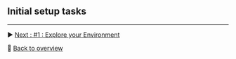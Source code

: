 ## Initial setup tasks



---

:arrow_forward: [Next : #1 : Explore your Environment](../01_Explore_Your_Environment/README.md)

:arrow_up_small: [Back to overview](../README.md)